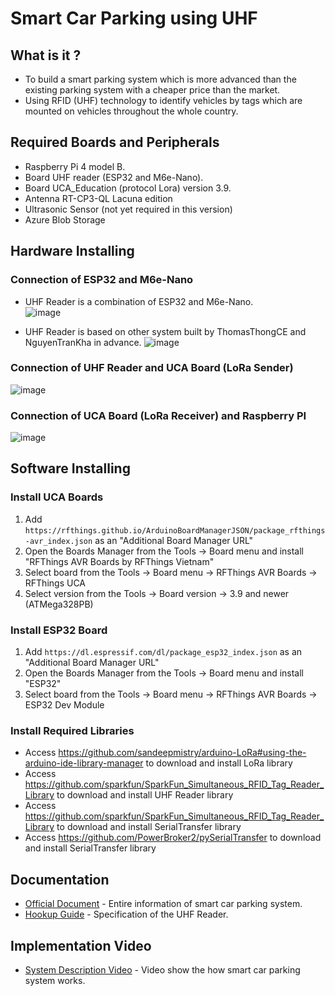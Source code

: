 # Smart Car Parking using UHF

## What is it ?
* To build a smart parking system which is more advanced than the existing parking system with a cheaper price than the market. 
* Using RFID (UHF) technology to identify vehicles by tags which are mounted on vehicles throughout the whole country.
## Required Boards and Peripherals
* Raspberry Pi 4 model B.
* Board UHF reader (ESP32 and M6e-Nano).
* Board UCA_Education (protocol Lora) version 3.9.
* Antenna RT-CP3-QL Lacuna edition
* Ultrasonic Sensor (not yet required in this version)
* Azure Blob Storage
## Hardware Installing
### Connection of ESP32 and M6e-Nano
* UHF Reader is a combination of ESP32 and M6e-Nano.                      
![image](https://user-images.githubusercontent.com/67703507/193775757-88c3719b-aa31-4a47-9f91-1dbac2676cc1.png)

* UHF Reader is based on other system built by ThomasThongCE and NguyenTranKha in advance.
![image](https://user-images.githubusercontent.com/67703507/193777272-29dcc159-28c4-4932-b7ac-355009a5fff2.png)
### Connection of UHF Reader and UCA Board (LoRa Sender)
![image](https://user-images.githubusercontent.com/67703507/193776798-4622b197-0f0a-4787-b856-2769e9f872f6.png)
### Connection of UCA Board (LoRa Receiver) and Raspberry PI
![image](https://user-images.githubusercontent.com/67703507/193778195-6770b4ee-ecd8-4d70-82c3-6af24076d8ea.png)

## Software Installing
### Install UCA Boards
1. Add `https://rfthings.github.io/ArduinoBoardManagerJSON/package_rfthings-avr_index.json` as an "Additional Board Manager URL"
2. Open the Boards Manager from the Tools -> Board menu and install "RFThings AVR Boards by RFThings Vietnam"
3. Select board from the Tools -> Board menu -> RFThings AVR Boards -> RFThings UCA
3. Select version from the Tools -> Board version -> 3.9 and newer (ATMega328PB)
### Install ESP32 Board
1. Add `https://dl.espressif.com/dl/package_esp32_index.json` as an "Additional Board Manager URL"
2. Open the Boards Manager from the Tools -> Board menu and install "ESP32"
3. Select board from the Tools -> Board menu -> RFThings AVR Boards -> ESP32 Dev Module
### Install Required Libraries
* Access https://github.com/sandeepmistry/arduino-LoRa#using-the-arduino-ide-library-manager to download and install LoRa library
* Access https://github.com/sparkfun/SparkFun_Simultaneous_RFID_Tag_Reader_Library to download and install UHF Reader library
* Access https://github.com/sparkfun/SparkFun_Simultaneous_RFID_Tag_Reader_Library to download and install SerialTransfer library
* Access https://github.com/PowerBroker2/pySerialTransfer to download and install SerialTransfer library
## Documentation
* [Official Document](https://github.com/UHF-team/Smart-Car-Parking-using-UHF/blob/main/Doc/Smart_Car_Parking_System_Document.pdf) - Entire information of smart car parking system.
* [Hookup Guide](https://github.com/UHF-team/Smart-Car-Parking-using-UHF/blob/main/Doc/Specification_UHF%20Reader.pdf) - Specification of the UHF Reader.
## Implementation Video
* [System Description Video](https://www.youtube.com/watch?v=sMzCV0ur1mA) - Video show the how smart car parking system works.

